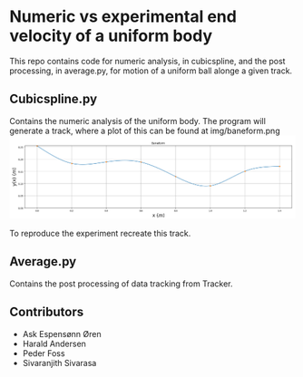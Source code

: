# Numeric vs experimental end velocity of a uniform body

This repo contains code for numeric analysis, in cubicspline, and the post processing, in average.py, for motion of a uniform ball alonge a given track.

## Cubicspline.py

Contains the numeric analysis of the uniform body. The program will generate a track, where a plot of this can be found at img/baneform.png
![track form](https://github.com/Sivaranjith1/fysikk_lab/blob/readme/img/baneform.png?raw=true "Form of track")

To reproduce the experiment recreate this track.

## Average.py

Contains the post processing of data tracking from Tracker.

## Contributors

- Ask Espensønn Øren
- Harald Andersen
- Peder Foss
- Sivaranjith Sivarasa

